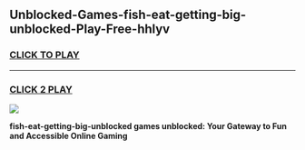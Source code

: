 
## Unblocked-Games-fish-eat-getting-big-unblocked-Play-Free-hhlyv
<h3>
<a href="https://premium76.site?title=fish-eat-getting-big-unblocked&ref=18A1">CLICK TO PLAY</a></h3>
<hr>

<h3>
<a href="https://premium76.site?title=fish-eat-getting-big-unblocked&ref=18A1">CLICK 2 PLAY</a>
  
</h3>

<a href="https://premium76.site?title=fish-eat-getting-big-unblocked&ref=18A1"><img src="https://clearcache.store/games.png"></a>


**fish-eat-getting-big-unblocked games unblocked: Your Gateway to Fun and Accessible Online Gaming**
